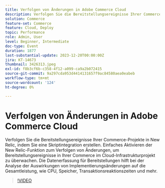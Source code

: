 ```yaml
---
title: Verfolgen von Änderungen in Adobe Commerce Cloud
description: Verfolgen Sie die Bereitstellungsereignisse Ihrer Commerce-Projekte in New Relic, indem Sie eine Skriptintegration erstellen. Einfaches Aktivieren der New Relic-Funktion zum Verfolgen von Änderungen, um Bereitstellungsereignisse in Ihrer Commerce im Cloud-Infrastrukturprojekt zu überwachen. Die Datenerfassung für Bereitstellungen hilft bei der Analyse der Auswirkungen von Implementierungsänderungen auf die Gesamtleistung, wie CPU, Speicher, Transaktionsreaktionszeiten und mehr.
solution: Commerce
feature-set: Commerce
feature: Cloud, Deploy
topic: Performance
role: Admin, User
level: Beginner, Intermediate
doc-type: Event
duration: 1877
last-substantial-update: 2023-12-20T00:00:00Z
jira: KT-14673
thumbnail: 3426313.jpeg
exl-id: f8b3cf6b-c358-4f12-a099-ca9a2b072415
source-git-commit: 9a297cda953d4414131657f9ac84580aea0eabeb
workflow-type: tm+mt
source-wordcount: '124'
ht-degree: 0%

---
```


# Verfolgen von Änderungen in Adobe Commerce Cloud

Verfolgen Sie die Bereitstellungsereignisse Ihrer Commerce-Projekte in New Relic, indem Sie eine Skriptintegration erstellen. Einfaches Aktivieren der New Relic-Funktion zum Verfolgen von Änderungen, um Bereitstellungsereignisse in Ihrer Commerce im Cloud-Infrastrukturprojekt zu überwachen. Die Datenerfassung für Bereitstellungen hilft bei der Analyse der Auswirkungen von Implementierungsänderungen auf die Gesamtleistung, wie CPU, Speicher, Transaktionsreaktionszeiten und mehr.

>[!VIDEO](https://video.tv.adobe.com/v/3426313/?learn=on)
